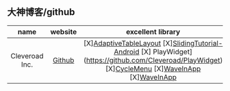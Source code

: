 ## 大神博客/github

|name|website|excellent library|
|:--:|:-----:|:---------------:|
|Cleveroad Inc.|[Github](https://github.com/Cleveroad)|[X][AdaptiveTableLayout](https://github.com/Cleveroad/AdaptiveTableLayout) [X][SlidingTutorial-Android](https://github.com/Cleveroad/SlidingTutorial-Android) [X] PlayWidget](https://github.com/Cleveroad/PlayWidget) [X][CycleMenu](https://github.com/Cleveroad/CycleMenu) [X][WaveInApp](https://github.com/Cleveroad/WaveInApp) [X][WaveInApp](https://github.com/Cleveroad/WaveInApp)|